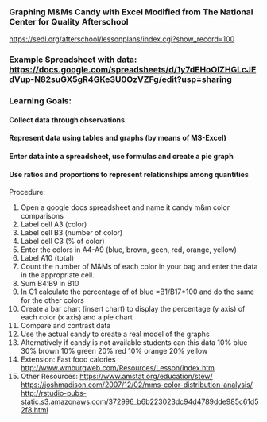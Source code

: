 ### Graphing M&Ms Candy with Excel Modified from The National Center for Quality Afterschool
https://sedl.org/afterschool/lessonplans/index.cgi?show_record=100 

### Example Spreadsheet with data:  https://docs.google.com/spreadsheets/d/1y7dEHoOIZHGLcJEdVup-N82suGX5gR4GKe3U0OzVZFg/edit?usp=sharing 

### Learning Goals:
#### Collect data through observations
#### Represent data using tables and graphs (by means of MS-Excel)
#### Enter data into a spreadsheet, use formulas and create a pie graph
#### Use ratios and proportions to represent relationships among quantities


Procedure:
1. Open a google docs spreadsheet and name it candy m&m color comparisons 
2. Label cell A3 (color)
3. Label cell B3 (number of color)
4. Label cell C3 (% of color)
5. Enter the colors in A4-A9 (blue, brown, geen, red, orange, yellow)
6. Label A10 (total) 
7. Count the number of M&Ms of each color in your bag and enter the data in the appropriate cell.
8. Sum B4:B9 in B10
9. In C1 calculate the percentage of of blue =B1/B17*100 and do the same for the other colors
10. Create a bar chart (insert chart) to display the percentage (y axis) of each color (x axis) and a pie chart
11. Compare and contrast data
12. Use the actual candy to create a real model of the graphs
13. Alternatively if candy is not available students can this data 10% blue 30% brown 10% green 20% red 10% orange 20% yellow 
14. Extension:  Fast food calories http://www.wmburgweb.com/Resources/Lesson/index.htm 
15. Other Resources:  https://www.amstat.org/education/stew/ 
https://joshmadison.com/2007/12/02/mms-color-distribution-analysis/ 
http://rstudio-pubs-static.s3.amazonaws.com/372996_b6b223023dc94d4789dde985c61d52f8.html 
